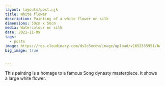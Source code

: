 ```yaml
---
layout: layouts/post.njk
title: White flower
description: Painting of a white flower on silk
dimensions: 50cm x 50cm
media: Watercolour on silk
date: 2021-11-09
tags:
  - posts
image: https://res.cloudinary.com/ds2o5ecdw/image/upload/v1652385951/han_min/white_flower_silk.jpg
big_image: true


---
```


This painting is a homage to a famous Song dynasty masterpiece. It shows a large white flower. 